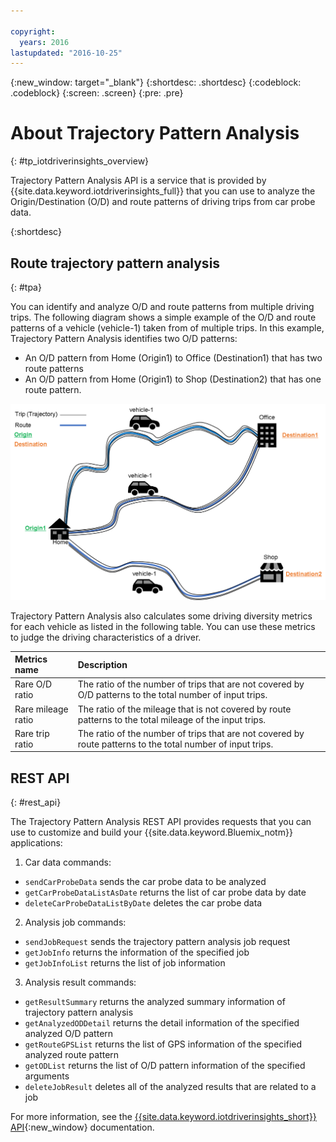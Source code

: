 ```yaml
---

copyright:
  years: 2016
lastupdated: "2016-10-25"
---
```


{:new_window: target="_blank"}
{:shortdesc: .shortdesc}
{:codeblock: .codeblock}
{:screen: .screen}
{:pre: .pre}


# About Trajectory Pattern Analysis
{: #tp_iotdriverinsights_overview}

Trajectory Pattern Analysis API is a service that is provided by {{site.data.keyword.iotdriverinsights_full}} that you can use to analyze the Origin/Destination (O/D) and route patterns of driving trips from car probe data.

{:shortdesc}

## Route trajectory pattern analysis
{: #tpa}

You can identify and analyze O/D and route patterns from multiple driving trips.
The following diagram shows a simple example of the O/D and route patterns of a vehicle (vehicle-1) taken from of multiple trips. In this example, Trajectory Pattern Analysis  identifies two O/D patterns:
- An O/D pattern from Home (Origin1) to Office (Destination1) that has two route patterns
- An O/D pattern from Home (Origin1) to Shop (Destination2) that has one route pattern.

![od route example](images/tp_odroute_example.png "O/D and route pattern example")

Trajectory Pattern Analysis also calculates some driving diversity metrics for each vehicle as listed in the following table. You can use these metrics to judge the driving characteristics of a driver.

|Metrics name|Description|
|:---|:---|
|Rare O/D ratio|The ratio of the number of trips that are not covered by O/D patterns to the total number of input trips.|
|Rare mileage ratio|The ratio of the mileage that is not covered by route patterns to the total mileage of the input trips.|
|Rare trip ratio|The ratio of the number of trips that are not covered by route patterns to the total number of input trips.|


## REST API
{: #rest_api}

The Trajectory Pattern Analysis REST API provides requests that you can use to customize and build your {{site.data.keyword.Bluemix_notm}} applications:

 1. Car data commands:
   - `sendCarProbeData` sends the car probe data to be analyzed
   - `getCarProbeDataListAsDate` returns the list of car probe data by date
   - `deleteCarProbeDataListByDate` deletes the car probe data
 2. Analysis job commands:
   - `sendJobRequest` sends the trajectory pattern analysis job request
   - `getJobInfo` returns the information of the specified job
   - `getJobInfoList` returns the list of job information
 3. Analysis result commands:
   - `getResultSummary` returns the analyzed summary information of trajectory pattern analysis
   - `getAnalyzedODDetail` returns the detail information of the specified analyzed O/D pattern
   - `getRouteGPSList` returns the list of GPS information of the specified analyzed route pattern
   - `getODList` returns the list of O/D pattern information of the specified arguments
   - `deleteJobResult` deletes all of the analyzed results that are related to a job

For more information, see the [{{site.data.keyword.iotdriverinsights_short}} API](http://ibm.biz/IoTDriverBehavior_APIdoc){:new_window} documentation.
